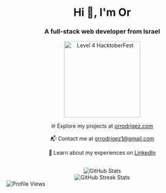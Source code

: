 <div align="center">
  <h1>Hi 👋, I'm Or</h1>
  <h3>A full-stack web developer from Israel</h3>
  <a href="https://www.holopin.io/hacktoberfest2023/userbadge/cloae5mko61560fjus5up2vzt" target="_blank"><img src="https://assets.holopin.io/hf2023levels/level4-blue-helmet-suit-flippers-swarm.webp" width="200" height="200" alt="Level 4 HacktoberFest" /></a>
    <br />
    <div>
      <p>🌐 Explore my projects at <a href="https://www.orrodrigez.com" target="_blank">orrodrigez.com</a></p>
      <p>📬 Contact me at <a href="mailto:orrodrigez1@gmail.com">orrodrigez1@gmail.com</a></p>
      <p>📄 Learn about my experiences on <a href="https://www.linkedin.com/in/orrodrigez" target="_blank">LinkedIn</a></p>
    </div>
    <br />
</div>

<div align="center">
  <div>
    <img src="https://github-readme-stats.vercel.app/api?username=pafestivo&show_icons=true&locale=en" alt="GitHub Stats" />
  </div>

  <div>
    <img src="https://github-readme-streak-stats.herokuapp.com/?user=pafestivo" alt="GitHub Streak Stats" />
  </div>
</div>

<div align="left">
  <div>
    <img src="https://komarev.com/ghpvc/?username=pafestivo&label=Profile%20views&color=238f14&style=flat" alt="Profile Views" style="max-width: 500px; height: auto;" />
  </div>
</div>
